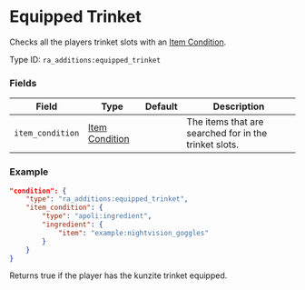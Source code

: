 # Equipped Trinket

Checks all the players trinket slots with an [Item Condition](https://origins.readthedocs.io/en/latest/types/item_condition_types/).

Type ID: `ra_additions:equipped_trinket`

### Fields

   Field   | Type | Default | Description
-----------|------|---------|-------------
`item_condition` | [Item Condition](https://origins.readthedocs.io/en/latest/types/item_condition_types/) | | The items that are searched for in the trinket slots.

### Example
```json
"condition": {
  	"type": "ra_additions:equipped_trinket",
    "item_condition": {
        "type": "apoli:ingredient",
        "ingredient": {
            "item": "example:nightvision_goggles"
        }
    }
}
```
Returns true if the player has the kunzite trinket equipped.
